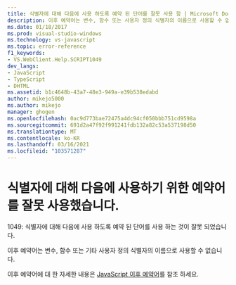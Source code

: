 ```yaml
---
title: 식별자에 대해 다음에 사용 하도록 예약 된 단어를 잘못 사용 함 | Microsoft Docs
description: 이후 예약어는 변수, 함수 또는 사용자 정의 식별자의 이름으로 사용할 수 없습니다.
ms.date: 01/18/2017
ms.prod: visual-studio-windows
ms.technology: vs-javascript
ms.topic: error-reference
f1_keywords:
- VS.WebClient.Help.SCRIPT1049
dev_langs:
- JavaScript
- TypeScript
- DHTML
ms.assetid: b1c4648b-43a7-48e3-949a-e39b538edabd
author: mikejo5000
ms.author: mikejo
manager: ghogen
ms.openlocfilehash: 0ac9d773bae72475a4dc94cf050bbb751cd9598a
ms.sourcegitcommit: 691d2a47f92f991241fdb132a82c53a537198d50
ms.translationtype: MT
ms.contentlocale: ko-KR
ms.lasthandoff: 03/16/2021
ms.locfileid: "103571287"
---
```

# <a name="the-use-of-a-future-reserved-word-for-an-identifier-is-invalid"></a>식별자에 대해 다음에 사용하기 위한 예약어를 잘못 사용했습니다.
1049: 식별자에 대해 다음에 사용 하도록 예약 된 단어를 사용 하는 것이 잘못 되었습니다.  
  
 이후 예약어는 변수, 함수 또는 기타 사용자 정의 식별자의 이름으로 사용할 수 없습니다.  
  
 이후 예약어에 대 한 자세한 내용은 [JavaScript 이후 예약어](https://developer.mozilla.org/docs/Web/JavaScript/Reference/Lexical_grammar)를 참조 하세요.
